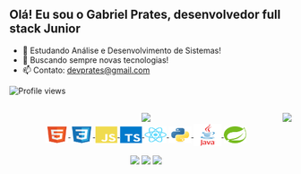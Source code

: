 ## Olá! Eu sou o Gabriel Prates, desenvolvedor full stack Junior
- 🌱 Estudando Análise e Desenvolvimento de Sistemas!
- 🤔 Buscando sempre novas tecnologias!
- 📫 Contato: devprates@gmail.com
<p align="left"> <img src="https://komarev.com/ghpvc/?username=devPrates&color=green" alt="Profile views" /> </p>
<br>

<div display="flex" flex-wrap=" nowrap | wrap | wrap-reverse">

<div>
  <img align="right" height="500em" src="https://raw.githubusercontent.com/gist/devPrates/74df21d3989dd8ded3d6b6b2fd8f0212/raw/582f2b7128491a775db9d15b8c9e6442814c2fdb/cardgit.svg"/>

</div>

<div align="center">
  <a href="https://github.com/devPrates">
  <img height="180em" src="https://github-readme-stats.vercel.app/api?username=devPrates&show_icons=true&theme=dark&include_all_commits=true&count_private=true"/>
</div>
</div>
  
  
<div display="flex" flex-wrap=" nowrap | wrap | wrap-reverse">
<div align="center">
  <img align="center" alt="HTML" height="30" width="40" src="https://raw.githubusercontent.com/devicons/devicon/master/icons/html5/html5-original.svg">
  <img align="center" alt="CSS" height="30" width="40" src="https://raw.githubusercontent.com/devicons/devicon/master/icons/css3/css3-original.svg">
  <img align="center" alt="javascript" height="30" width="40" src="https://raw.githubusercontent.com/devicons/devicon/master/icons/javascript/javascript-plain.svg">
  <img align="center" alt="typscript" height="30" width="40" src="https://raw.githubusercontent.com/devicons/devicon/master/icons/typescript/typescript-plain.svg">
  <img align="center" alt="React" height="30" width="40" src="https://raw.githubusercontent.com/devicons/devicon/master/icons/react/react-original.svg">
  <img align="center" alt="Python" height="30" width="40" src="https://raw.githubusercontent.com/devicons/devicon/master/icons/python/python-original.svg">
  <img align="center" alt="java" height="40" width="50" src="https://raw.githubusercontent.com/devicons/devicon/master/icons/java/java-original-wordmark.svg">
  <img align="center" alt="java" height="30" width="40" src="https://raw.githubusercontent.com/devicons/devicon/master/icons/spring/spring-original.svg">
  </div>
 <br>
<div align="center"> 
 <a href="https://www.linkedin.com/in/gabriel-prates-bitencourt-5b1b77249/" target="_blank"><img src="https://img.shields.io/badge/-LinkedIn-%230077B5?style=for-the-badge&logo=linkedin&logoColor=white" target="_blank"></a> 
  <a href="https://instagram.com/Gprates404" target="_blank"><img src="https://img.shields.io/badge/-Instagram-%23E4405F?style=for-the-badge&logo=instagram&logoColor=white" target="_blank"></a> 
  <a href = "mailto:devprates@gmail.com"><img src="https://img.shields.io/badge/-Gmail-%23333?style=for-the-badge&logo=gmail&logoColor=white" target="_blank"></a>
</div>
  </div>
